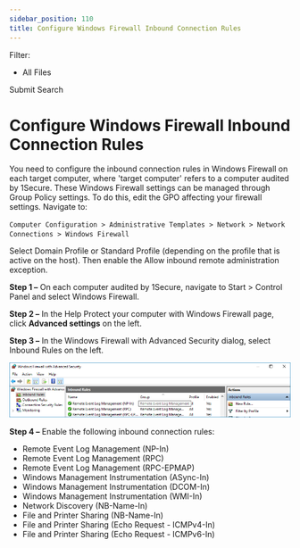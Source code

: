```yaml
---
sidebar_position: 110
title: Configure Windows Firewall Inbound Connection Rules
---
```


Filter: 

* All Files

Submit Search

# Configure Windows Firewall Inbound Connection Rules

You need to configure the inbound connection rules in Windows Firewall on each target computer, where 'target computer' refers to a computer audited by 1Secure. These Windows Firewall settings can be managed through Group Policy settings. To do this, edit the GPO affecting your firewall settings. Navigate to:

`Computer Configuration > Administrative Templates > Network > Network Connections > Windows Firewall`

Select Domain Profile or Standard Profile (depending on the profile that is active on the host). Then enable the Allow inbound remote administration exception.

**Step 1 –** On each computer audited by 1Secure, navigate to Start > Control Panel and select Windows Firewall.

**Step 2 –** In the Help Protect your computer with Windows Firewall page, click **Advanced settings** on the left.

**Step 3 –** In the Windows Firewall with Advanced Security dialog, select Inbound Rules on the left.

![Windows Firewall Advanced Security window](../../../Resources/Images/Auditor/ManualConfig/ManualConfig_NLA_Inbound_Connections2016.png "Windows Firewall Advanced Security window")

**Step 4 –** Enable the following inbound connection rules:

* Remote Event Log Management (NP-In)
* Remote Event Log Management (RPC)
* Remote Event Log Management (RPC-EPMAP)
* Windows Management Instrumentation (ASync-In)
* Windows Management Instrumentation (DCOM-In)
* Windows Management Instrumentation (WMI-In)
* Network Discovery (NB-Name-In)
* File and Printer Sharing (NB-Name-In)
* File and Printer Sharing (Echo Request - ICMPv4-In)
* File and Printer Sharing (Echo Request - ICMPv6-In)